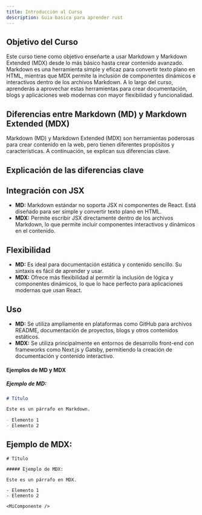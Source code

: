 ```yaml
---
title: Introducción al Curso
description: Guia basica para aprender rust
---
```


## Objetivo del Curso

Este curso tiene como objetivo enseñarte a usar Markdown y Markdown Extended (MDX) desde lo más básico hasta crear contenido avanzado. Markdown es una herramienta simple y eficaz para convertir texto plano en HTML, mientras que MDX permite la inclusión de componentes dinámicos e interactivos dentro de los archivos Markdown. A lo largo del curso, aprenderás a aprovechar estas herramientas para crear documentación, blogs y aplicaciones web modernas con mayor flexibilidad y funcionalidad.

## Diferencias entre Markdown (MD) y Markdown Extended (MDX)

Markdown (MD) y Markdown Extended (MDX) son herramientas poderosas para crear contenido en la web, pero tienen diferentes propósitos y características. A continuación, se explican sus diferencias clave.

## Explicación de las diferencias clave

## Integración con JSX

- **MD:** Markdown estándar no soporta JSX ni componentes de React. Está diseñado para ser simple y convertir texto plano en HTML.
- **MDX:** Permite escribir JSX directamente dentro de los archivos Markdown, lo que permite incluir componentes interactivos y dinámicos en el contenido.

## Flexibilidad

- **MD:** Es ideal para documentación estática y contenido sencillo. Su sintaxis es fácil de aprender y usar.
- **MDX:** Ofrece más flexibilidad al permitir la inclusión de lógica y componentes dinámicos, lo que lo hace perfecto para aplicaciones modernas que usan React.

## Uso

- **MD:** Se utiliza ampliamente en plataformas como GitHub para archivos README, documentación de proyectos, blogs y otros contenidos estáticos.
- **MDX:** Se utiliza principalmente en entornos de desarrollo front-end con frameworks como Next.js y Gatsby, permitiendo la creación de documentación y contenido interactivo.

#### Ejemplos de MD y MDX

##### Ejemplo de MD:

```markdown
# Título

Este es un párrafo en Markdown.

- Elemento 1
- Elemento 2
```
## Ejemplo de MDX:

```mdx
# Título

##### Ejemplo de MDX:

Este es un párrafo en MDX.

- Elemento 1
- Elemento 2

<MiComponente />
```
